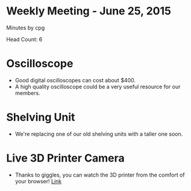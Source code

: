 # Weekly Meeting - June 25, 2015

Minutes by cpg

Head Count: 6

# Oscilloscope

- Good digital oscilloscopes can cost about $400.
- A high quality oscilloscope could be a very useful resource for our members.

# Shelving Unit

- We're replacing one of our old shelving units with a taller one soon.

# Live 3D Printer Camera

- Thanks to giggles, you can watch the 3D printer from the comfort of your browser! [Link](http://j.mp/1FbarSa)
